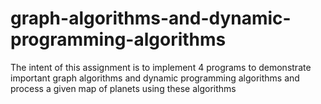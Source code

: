 # graph-algorithms-and-dynamic-programming-algorithms
The intent of this assignment is to implement 4 programs to demonstrate important graph algorithms and dynamic programming algorithms and process a given map of planets using these algorithms
